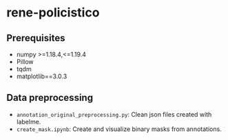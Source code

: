 # rene-policistico

## Prerequisites
* numpy >=1.18.4,<=1.19.4
* Pillow
* tqdm
* matplotlib==3.0.3

## Data preprocessing
* `annotation_original_preprocessing.py`: Clean json files created with labelme.
* `create_mask.ipynb`: Create and visualize binary masks from annotations.